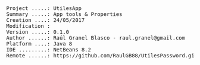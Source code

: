 <pre>
Project .....: UtilesApp
Summary .....: App tools & Properties
Creation ....: 24/05/2017
Modification : 
Version .....: 0.1.0
Author ......: Raúl Granel Blasco - raul.granel@gmail.com
Platform ....: Java 8
IDE .........: NetBeans 8.2
Remote ......: https://github.com/RaulGB88/UtilesPassword.git
</pre>
